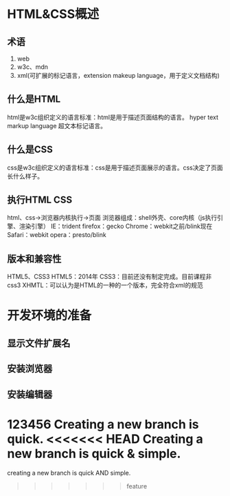 # HTML&CSS概述
## 术语
1. web
2. w3c、mdn
3. xml(可扩展的标记语言，extension makeup language，用于定义文档结构)

## 什么是HTML
html是w3c组织定义的语言标准：html是用于描述页面结构的语言。
hyper text markup language 超文本标记语言。

## 什么是CSS
css是w3c组织定义的语言标准：css是用于描述页面展示的语言。css决定了页面长什么样子。

## 执行HTML CSS
html、css->浏览器内核执行->页面
浏览器组成：shell外壳、core内核（js执行引擎、渲染引擎）
IE：trident
firefox：gecko
Chrome：webkit之前/blink现在
Safari：webkit
opera：presto/blink

## 版本和兼容性
HTML5、CSS3
HTML5：2014年
CSS3：目前还没有制定完成。目前课程非css3
XHMTL：可以认为是HTML的一种的一个版本，完全符合xml的规范

# 开发环境的准备
## 显示文件扩展名
## 安装浏览器
## 安装编辑器
123456
Creating a new branch is quick.
<<<<<<< HEAD
Creating a new branch is quick & simple.
=======
creating a new branch is quick AND simple.
>>>>>>> feature
